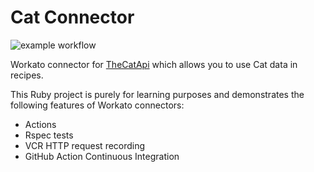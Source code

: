 <h1>Cat Connector</h1>

![example workflow](https://github.com/tcpgmaidenmueller/CatConnector/actions/workflows/release.yml/badge.svg)

Workato connector for [TheCatApi](https://thecatapi.com/) which allows you to use Cat data in recipes.

This Ruby project is purely for learning purposes and demonstrates the following features of Workato connectors:
* Actions
* Rspec tests
* VCR HTTP request recording
* GitHub Action Continuous Integration